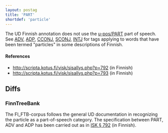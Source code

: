 ```yaml
---
layout: postag
title: 'PART'
shortdef: 'particle'
---
```


The UD Finnish annotation does not use the [u-pos/PART]() part of speech.
See [ADV](), [ADP](), [CCONJ](), [SCONJ](), [INTJ]() for tags applying to
words that have been termed "particles" in some descriptions of Finnish.

#### References

* <http://scripta.kotus.fi/visk/sisallys.php?p=792> (in Finnish)
* <http://scripta.kotus.fi/visk/sisallys.php?p=793> (in Finnish)

## Diffs

### FinnTreeBank

The FI_FTB-corpus follows the general UD documentation in recognizing
the particle as a part-of-speech category. The specification between PART,
ADV and ADP has been carried out as in
[ISK § 792](http://scripta.kotus.fi/visk/sisallys.php?p=792) (in Finnish).
<!-- Interlanguage links updated Út zář 29 18:40:46 CEST 2020 -->
